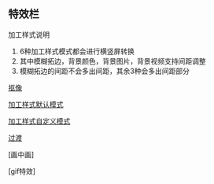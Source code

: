 ## 特效栏

加工样式说明
1. 6种加工样式模式都会进行横竖屏转换
2. 其中模糊拓边，背景颜色，背景图片，背景视频支持间距调整
3. 模糊拓边的间距不会多出间距，其余3种会多出间距部分

[抠像](https://www.bilibili.com/video/BV1ay4y1k7Y9/)

[加工样式默认模式](https://www.bilibili.com/video/BV1eT4y1F7LU/)

[加工样式自定义模式](https://www.bilibili.com/video/BV1ez4y1o7rR/)

[过渡](https://www.bilibili.com/video/BV1kz4y1o7Jd/)

[画中画]

[gif特效]